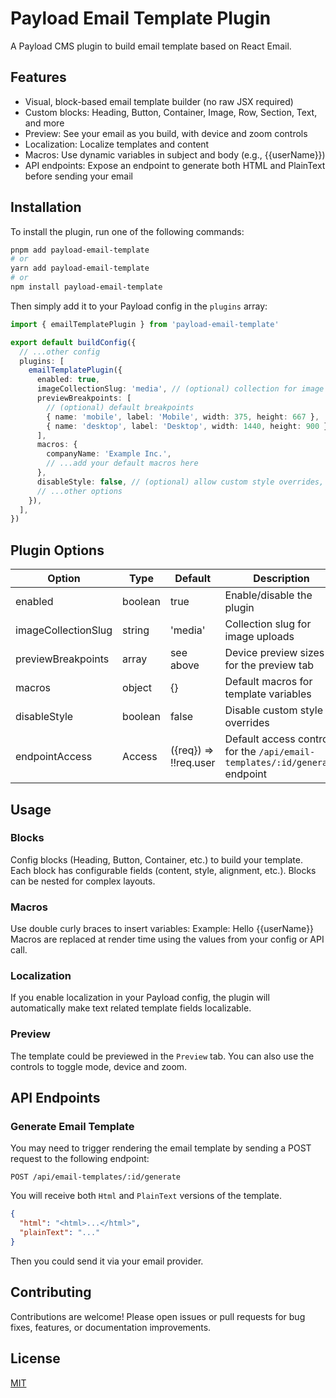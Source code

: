 # Payload Email Template Plugin

A Payload CMS plugin to build email template based on React Email.

## Features

- Visual, block-based email template builder (no raw JSX required)
- Custom blocks: Heading, Button, Container, Image, Row, Section, Text, and more
- Preview: See your email as you build, with device and zoom controls
- Localization: Localize templates and content
- Macros: Use dynamic variables in subject and body (e.g., {{userName}})
- API endpoints: Expose an endpoint to generate both HTML and PlainText before sending your email

## Installation

To install the plugin, run one of the following commands:

```bash
pnpm add payload-email-template
# or
yarn add payload-email-template
# or
npm install payload-email-template
```

Then simply add it to your Payload config in the `plugins` array:

```ts
import { emailTemplatePlugin } from 'payload-email-template'

export default buildConfig({
  // ...other config
  plugins: [
    emailTemplatePlugin({
      enabled: true,
      imageCollectionSlug: 'media', // (optional) collection for image uploads
      previewBreakpoints: [
        // (optional) default breakpoints
        { name: 'mobile', label: 'Mobile', width: 375, height: 667 },
        { name: 'desktop', label: 'Desktop', width: 1440, height: 900 },
      ],
      macros: {
        companyName: 'Example Inc.',
        // ...add your default macros here
      },
      disableStyle: false, // (optional) allow custom style overrides, default: true
      // ...other options
    }),
  ],
})
```

## Plugin Options

| Option              | Type    | Default               | Description                                                                 |
| ------------------- | ------- | --------------------- | --------------------------------------------------------------------------- |
| enabled             | boolean | true                  | Enable/disable the plugin                                                   |
| imageCollectionSlug | string  | 'media'               | Collection slug for image uploads                                           |
| previewBreakpoints  | array   | see above             | Device preview sizes for the preview tab                                    |
| macros              | object  | {}                    | Default macros for template variables                                       |
| disableStyle        | boolean | false                 | Disable custom style overrides                                              |
| endpointAccess      | Access  | ({req}) => !!req.user | Default access control for the `/api/email-templates/:id/generate` endpoint |

## Usage

### Blocks

Config blocks (Heading, Button, Container, etc.) to build your template.
Each block has configurable fields (content, style, alignment, etc.).
Blocks can be nested for complex layouts.

### Macros

Use double curly braces to insert variables:
Example: Hello {{userName}}
Macros are replaced at render time using the values from your config or API call.

### Localization

If you enable localization in your Payload config, the plugin will automatically make text related template fields localizable.

### Preview

The template could be previewed in the `Preview` tab. You can also use the controls to toggle mode, device and zoom.

## API Endpoints

### Generate Email Template

You may need to trigger rendering the email template by sending a POST request to the following endpoint:

```
POST /api/email-templates/:id/generate
```

You will receive both `Html` and `PlainText` versions of the template.

```json
{
  "html": "<html>...</html>",
  "plainText": "..."
}
```

Then you could send it via your email provider.

## Contributing

Contributions are welcome! Please open issues or pull requests for bug fixes, features, or documentation improvements.

## License

[MIT](/LICENSE)
